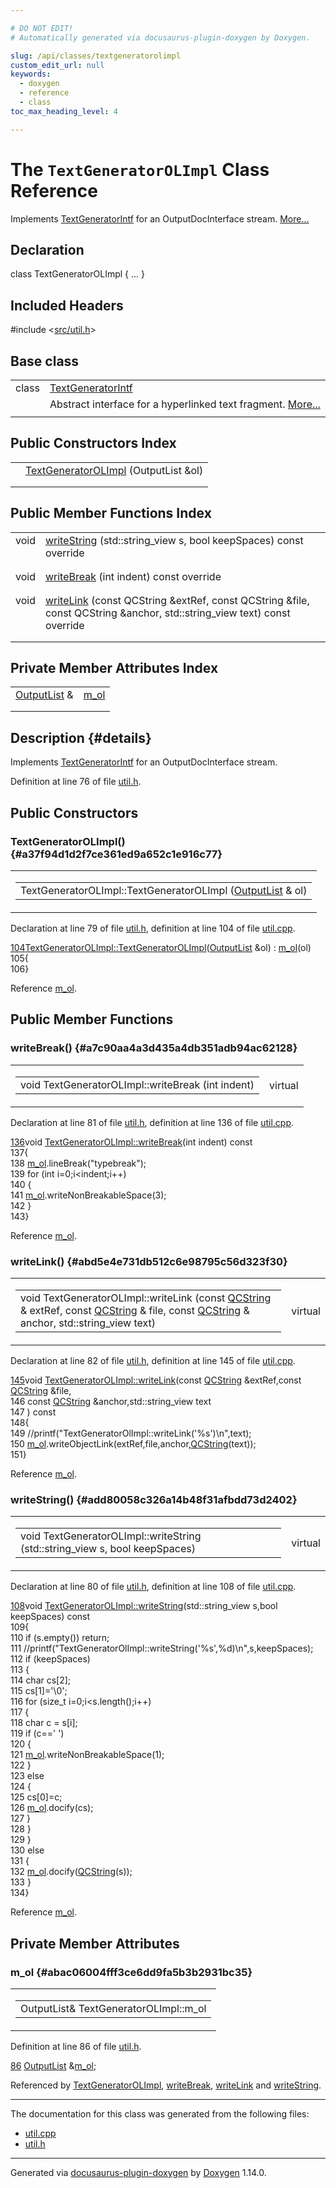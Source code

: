 ```yaml
---

# DO NOT EDIT!
# Automatically generated via docusaurus-plugin-doxygen by Doxygen.

slug: /api/classes/textgeneratorolimpl
custom_edit_url: null
keywords:
  - doxygen
  - reference
  - class
toc_max_heading_level: 4

---
```


<div class="doxyPage">

# The `TextGeneratorOLImpl` Class Reference

Implements <a href="/web-doxygen/docs/api/classes/textgeneratorintf">TextGeneratorIntf</a> for an OutputDocInterface stream. <a href="#details">More...</a>

## Declaration

<div class="doxyDeclaration">
class TextGeneratorOLImpl { ... }
</div>

## Included Headers

<div class="doxyIncludesList">#include &lt;<a href="/web-doxygen/docs/api/files/src/util-h">src/util.h</a>&gt;
</div>

## Base class

<table class="doxyMembersIndex">

<tr class="doxyMemberIndexItem">
<td class="doxyMemberIndexItemType" align="left" valign="top">class</td>
<td class="doxyMemberIndexItemName" align="left" valign="top"><a href="/web-doxygen/docs/api/classes/textgeneratorintf">TextGeneratorIntf</a></td>
</tr>
<tr class="doxyMemberIndexDescription">
<td class="doxyMemberIndexDescriptionLeft"></td>
<td class="doxyMemberIndexDescriptionRight">
Abstract interface for a hyperlinked text fragment. <a href="/web-doxygen/docs/api/classes/textgeneratorintf/#details">More...</a>
</td>
</tr>
<tr class="doxyMemberIndexSeparator">
<td class="doxyMemberIndexSeparator" colspan="2"></td>
</tr>

</table>

## Public Constructors Index

<table class="doxyMembersIndex">

<tr class="doxyMemberIndexItem">
<td class="doxyMemberIndexItemType" align="left" valign="top"></td>
<td class="doxyMemberIndexItemName" align="left" valign="top"><a href="#a37f94d1d2f7ce361ed9a652c1e916c77">TextGeneratorOLImpl</a> (OutputList &amp;ol)</td>
</tr>
<tr class="doxyMemberIndexDescription">
<td class="doxyMemberIndexDescriptionLeft"></td>
<td class="doxyMemberIndexDescriptionRight">
</td>
</tr>
<tr class="doxyMemberIndexSeparator">
<td class="doxyMemberIndexSeparator" colspan="2"></td>
</tr>

</table>

## Public Member Functions Index

<table class="doxyMembersIndex">

<tr class="doxyMemberIndexItem">
<td class="doxyMemberIndexItemType" align="left" valign="top">void</td>
<td class="doxyMemberIndexItemName" align="left" valign="top"><a href="#add80058c326a14b48f31afbdd73d2402">writeString</a> (std::string_view s, bool keepSpaces) const override</td>
</tr>
<tr class="doxyMemberIndexDescription">
<td class="doxyMemberIndexDescriptionLeft"></td>
<td class="doxyMemberIndexDescriptionRight">
</td>
</tr>
<tr class="doxyMemberIndexSeparator">
<td class="doxyMemberIndexSeparator" colspan="2"></td>
</tr>

<tr class="doxyMemberIndexItem">
<td class="doxyMemberIndexItemType" align="left" valign="top">void</td>
<td class="doxyMemberIndexItemName" align="left" valign="top"><a href="#a7c90aa4a3d435a4db351adb94ac62128">writeBreak</a> (int indent) const override</td>
</tr>
<tr class="doxyMemberIndexDescription">
<td class="doxyMemberIndexDescriptionLeft"></td>
<td class="doxyMemberIndexDescriptionRight">
</td>
</tr>
<tr class="doxyMemberIndexSeparator">
<td class="doxyMemberIndexSeparator" colspan="2"></td>
</tr>

<tr class="doxyMemberIndexItem">
<td class="doxyMemberIndexItemType" align="left" valign="top">void</td>
<td class="doxyMemberIndexItemName" align="left" valign="top"><a href="#abd5e4e731db512c6e98795c56d323f30">writeLink</a> (const QCString &amp;extRef, const QCString &amp;file, const QCString &amp;anchor, std::string_view text) const override</td>
</tr>
<tr class="doxyMemberIndexDescription">
<td class="doxyMemberIndexDescriptionLeft"></td>
<td class="doxyMemberIndexDescriptionRight">
</td>
</tr>
<tr class="doxyMemberIndexSeparator">
<td class="doxyMemberIndexSeparator" colspan="2"></td>
</tr>

</table>

## Private Member Attributes Index

<table class="doxyMembersIndex">

<tr class="doxyMemberIndexItem">
<td class="doxyMemberIndexItemType" align="left" valign="top"><a href="/web-doxygen/docs/api/classes/outputlist">OutputList</a> &amp;</td>
<td class="doxyMemberIndexItemName" align="left" valign="top"><a href="#abac06004fff3ce6dd9fa5b3b2931bc35">m_ol</a></td>
</tr>
<tr class="doxyMemberIndexDescription">
<td class="doxyMemberIndexDescriptionLeft"></td>
<td class="doxyMemberIndexDescriptionRight">
</td>
</tr>
<tr class="doxyMemberIndexSeparator">
<td class="doxyMemberIndexSeparator" colspan="2"></td>
</tr>

</table>

## Description {#details}

Implements <a href="/web-doxygen/docs/api/classes/textgeneratorintf">TextGeneratorIntf</a> for an OutputDocInterface stream.

Definition at line 76 of file <a href="/web-doxygen/docs/api/files/src/util-h">util.h</a>.

<div class="doxySectionDef">

## Public Constructors

### TextGeneratorOLImpl() {#a37f94d1d2f7ce361ed9a652c1e916c77}

<div class="doxyMemberItem">
<div class="doxyMemberProto">
<table class="doxyMemberLabels">
<tr class="doxyMemberLabels">
<td class="doxyMemberLabelsLeft">
<table class="doxyMemberName">
<tr>
<td class="doxyMemberName">TextGeneratorOLImpl::TextGeneratorOLImpl (<a href="/web-doxygen/docs/api/classes/outputlist">OutputList</a> &amp; ol)</td>
</tr>
</table>
</td>
</tr>
</table>
</div>
<div class="doxyMemberDoc">



Declaration at line 79 of file <a href="/web-doxygen/docs/api/files/src/util-h">util.h</a>, definition at line 104 of file <a href="/web-doxygen/docs/api/files/src/util-cpp">util.cpp</a>.

<div class="doxyProgramListing">

<div class="doxyCodeLine"><span class="doxyLineNumber"><a href="#a37f94d1d2f7ce361ed9a652c1e916c77">104</a></span><span class="doxyLineContent"><span class="doxyHighlight"><a href="#a37f94d1d2f7ce361ed9a652c1e916c77">TextGeneratorOLImpl::TextGeneratorOLImpl</a>(<a href="/web-doxygen/docs/api/classes/outputlist">OutputList</a> &amp;ol) : <a href="#abac06004fff3ce6dd9fa5b3b2931bc35">m_ol</a>(ol)</span></span></div>
<div class="doxyCodeLine"><span class="doxyLineNumber">105</span><span class="doxyLineContent"><span class="doxyHighlight">{</span></span></div>
<div class="doxyCodeLine"><span class="doxyLineNumber">106</span><span class="doxyLineContent"><span class="doxyHighlight">}</span></span></div>

</div>


Reference <a href="#abac06004fff3ce6dd9fa5b3b2931bc35">m\_ol</a>.
</div>
</div>

</div>

<div class="doxySectionDef">

## Public Member Functions

### writeBreak() {#a7c90aa4a3d435a4db351adb94ac62128}

<div class="doxyMemberItem">
<div class="doxyMemberProto">
<table class="doxyMemberLabels">
<tr class="doxyMemberLabels">
<td class="doxyMemberLabelsLeft">
<table class="doxyMemberName">
<tr>
<td class="doxyMemberName">void TextGeneratorOLImpl::writeBreak (int indent)</td>
</tr>
</table>
</td>
<td class="doxyMemberLabelsRight">
<span class="doxyMemberLabels">
<span class="doxyMemberLabel virtual">virtual</span>
</span>
</td>
</tr>
</table>
</div>
<div class="doxyMemberDoc">



Declaration at line 81 of file <a href="/web-doxygen/docs/api/files/src/util-h">util.h</a>, definition at line 136 of file <a href="/web-doxygen/docs/api/files/src/util-cpp">util.cpp</a>.

<div class="doxyProgramListing">

<div class="doxyCodeLine"><span class="doxyLineNumber"><a href="#a7c90aa4a3d435a4db351adb94ac62128">136</a></span><span class="doxyLineContent"><span class="doxyHighlightKeywordType">void</span><span class="doxyHighlight"> <a href="#a7c90aa4a3d435a4db351adb94ac62128">TextGeneratorOLImpl::writeBreak</a>(</span><span class="doxyHighlightKeywordType">int</span><span class="doxyHighlight"> indent)</span><span class="doxyHighlightKeyword"> const</span></span></div>
<div class="doxyCodeLine"><span class="doxyLineNumber">137</span><span class="doxyLineContent"><span class="doxyHighlight">{</span></span></div>
<div class="doxyCodeLine"><span class="doxyLineNumber">138</span><span class="doxyLineContent"><span class="doxyHighlight">  <a href="#abac06004fff3ce6dd9fa5b3b2931bc35">m_ol</a>.lineBreak(</span><span class="doxyHighlightStringLiteral">"typebreak"</span><span class="doxyHighlight">);</span></span></div>
<div class="doxyCodeLine"><span class="doxyLineNumber">139</span><span class="doxyLineContent"><span class="doxyHighlight">  </span><span class="doxyHighlightKeywordFlow">for</span><span class="doxyHighlight"> (</span><span class="doxyHighlightKeywordType">int</span><span class="doxyHighlight"> i=0;i&lt;indent;i++)</span></span></div>
<div class="doxyCodeLine"><span class="doxyLineNumber">140</span><span class="doxyLineContent"><span class="doxyHighlight">  {</span></span></div>
<div class="doxyCodeLine"><span class="doxyLineNumber">141</span><span class="doxyLineContent"><span class="doxyHighlight">    <a href="#abac06004fff3ce6dd9fa5b3b2931bc35">m_ol</a>.writeNonBreakableSpace(3);</span></span></div>
<div class="doxyCodeLine"><span class="doxyLineNumber">142</span><span class="doxyLineContent"><span class="doxyHighlight">  }</span></span></div>
<div class="doxyCodeLine"><span class="doxyLineNumber">143</span><span class="doxyLineContent"><span class="doxyHighlight">}</span></span></div>

</div>


Reference <a href="#abac06004fff3ce6dd9fa5b3b2931bc35">m\_ol</a>.
</div>
</div>

### writeLink() {#abd5e4e731db512c6e98795c56d323f30}

<div class="doxyMemberItem">
<div class="doxyMemberProto">
<table class="doxyMemberLabels">
<tr class="doxyMemberLabels">
<td class="doxyMemberLabelsLeft">
<table class="doxyMemberName">
<tr>
<td class="doxyMemberName">void TextGeneratorOLImpl::writeLink (const <a href="/web-doxygen/docs/api/classes/qcstring">QCString</a> &amp; extRef, const <a href="/web-doxygen/docs/api/classes/qcstring">QCString</a> &amp; file, const <a href="/web-doxygen/docs/api/classes/qcstring">QCString</a> &amp; anchor, std::string_view text)</td>
</tr>
</table>
</td>
<td class="doxyMemberLabelsRight">
<span class="doxyMemberLabels">
<span class="doxyMemberLabel virtual">virtual</span>
</span>
</td>
</tr>
</table>
</div>
<div class="doxyMemberDoc">



Declaration at line 82 of file <a href="/web-doxygen/docs/api/files/src/util-h">util.h</a>, definition at line 145 of file <a href="/web-doxygen/docs/api/files/src/util-cpp">util.cpp</a>.

<div class="doxyProgramListing">

<div class="doxyCodeLine"><span class="doxyLineNumber"><a href="#abd5e4e731db512c6e98795c56d323f30">145</a></span><span class="doxyLineContent"><span class="doxyHighlightKeywordType">void</span><span class="doxyHighlight"> <a href="#abd5e4e731db512c6e98795c56d323f30">TextGeneratorOLImpl::writeLink</a>(</span><span class="doxyHighlightKeyword">const</span><span class="doxyHighlight"> <a href="/web-doxygen/docs/api/classes/qcstring">QCString</a> &amp;extRef,</span><span class="doxyHighlightKeyword">const</span><span class="doxyHighlight"> <a href="/web-doxygen/docs/api/classes/qcstring">QCString</a> &amp;file,</span></span></div>
<div class="doxyCodeLine"><span class="doxyLineNumber">146</span><span class="doxyLineContent"><span class="doxyHighlight">                                    </span><span class="doxyHighlightKeyword">const</span><span class="doxyHighlight"> <a href="/web-doxygen/docs/api/classes/qcstring">QCString</a> &amp;anchor,std::string_view text</span></span></div>
<div class="doxyCodeLine"><span class="doxyLineNumber">147</span><span class="doxyLineContent"><span class="doxyHighlight">                                   )</span><span class="doxyHighlightKeyword"> const</span></span></div>
<div class="doxyCodeLine"><span class="doxyLineNumber">148</span><span class="doxyLineContent"><span class="doxyHighlight">{</span></span></div>
<div class="doxyCodeLine"><span class="doxyLineNumber">149</span><span class="doxyLineContent"><span class="doxyHighlight">  </span><span class="doxyHighlightComment">//printf("TextGeneratorOlImpl::writeLink('%s')\n",text);</span></span></div>
<div class="doxyCodeLine"><span class="doxyLineNumber">150</span><span class="doxyLineContent"><span class="doxyHighlight">  <a href="#abac06004fff3ce6dd9fa5b3b2931bc35">m_ol</a>.writeObjectLink(extRef,file,anchor,<a href="/web-doxygen/docs/api/classes/qcstring">QCString</a>(text));</span></span></div>
<div class="doxyCodeLine"><span class="doxyLineNumber">151</span><span class="doxyLineContent"><span class="doxyHighlight">}</span></span></div>

</div>


Reference <a href="#abac06004fff3ce6dd9fa5b3b2931bc35">m\_ol</a>.
</div>
</div>

### writeString() {#add80058c326a14b48f31afbdd73d2402}

<div class="doxyMemberItem">
<div class="doxyMemberProto">
<table class="doxyMemberLabels">
<tr class="doxyMemberLabels">
<td class="doxyMemberLabelsLeft">
<table class="doxyMemberName">
<tr>
<td class="doxyMemberName">void TextGeneratorOLImpl::writeString (std::string_view s, bool keepSpaces)</td>
</tr>
</table>
</td>
<td class="doxyMemberLabelsRight">
<span class="doxyMemberLabels">
<span class="doxyMemberLabel virtual">virtual</span>
</span>
</td>
</tr>
</table>
</div>
<div class="doxyMemberDoc">



Declaration at line 80 of file <a href="/web-doxygen/docs/api/files/src/util-h">util.h</a>, definition at line 108 of file <a href="/web-doxygen/docs/api/files/src/util-cpp">util.cpp</a>.

<div class="doxyProgramListing">

<div class="doxyCodeLine"><span class="doxyLineNumber"><a href="#add80058c326a14b48f31afbdd73d2402">108</a></span><span class="doxyLineContent"><span class="doxyHighlightKeywordType">void</span><span class="doxyHighlight"> <a href="#add80058c326a14b48f31afbdd73d2402">TextGeneratorOLImpl::writeString</a>(std::string_view s,</span><span class="doxyHighlightKeywordType">bool</span><span class="doxyHighlight"> keepSpaces)</span><span class="doxyHighlightKeyword"> const</span></span></div>
<div class="doxyCodeLine"><span class="doxyLineNumber">109</span><span class="doxyLineContent"><span class="doxyHighlight">{</span></span></div>
<div class="doxyCodeLine"><span class="doxyLineNumber">110</span><span class="doxyLineContent"><span class="doxyHighlight">  </span><span class="doxyHighlightKeywordFlow">if</span><span class="doxyHighlight"> (s.empty()) </span><span class="doxyHighlightKeywordFlow">return</span><span class="doxyHighlight">;</span></span></div>
<div class="doxyCodeLine"><span class="doxyLineNumber">111</span><span class="doxyLineContent"><span class="doxyHighlight">  </span><span class="doxyHighlightComment">//printf("TextGeneratorOlImpl::writeString('%s',%d)\n",s,keepSpaces);</span></span></div>
<div class="doxyCodeLine"><span class="doxyLineNumber">112</span><span class="doxyLineContent"><span class="doxyHighlight">  </span><span class="doxyHighlightKeywordFlow">if</span><span class="doxyHighlight"> (keepSpaces)</span></span></div>
<div class="doxyCodeLine"><span class="doxyLineNumber">113</span><span class="doxyLineContent"><span class="doxyHighlight">  {</span></span></div>
<div class="doxyCodeLine"><span class="doxyLineNumber">114</span><span class="doxyLineContent"><span class="doxyHighlight">    </span><span class="doxyHighlightKeywordType">char</span><span class="doxyHighlight"> cs[2];</span></span></div>
<div class="doxyCodeLine"><span class="doxyLineNumber">115</span><span class="doxyLineContent"><span class="doxyHighlight">    cs[1]=</span><span class="doxyHighlightCharLiteral">'\0'</span><span class="doxyHighlight">;</span></span></div>
<div class="doxyCodeLine"><span class="doxyLineNumber">116</span><span class="doxyLineContent"><span class="doxyHighlight">    </span><span class="doxyHighlightKeywordFlow">for</span><span class="doxyHighlight"> (</span><span class="doxyHighlightKeywordType">size_t</span><span class="doxyHighlight"> i=0;i&lt;s.length();i++)</span></span></div>
<div class="doxyCodeLine"><span class="doxyLineNumber">117</span><span class="doxyLineContent"><span class="doxyHighlight">    {</span></span></div>
<div class="doxyCodeLine"><span class="doxyLineNumber">118</span><span class="doxyLineContent"><span class="doxyHighlight">      </span><span class="doxyHighlightKeywordType">char</span><span class="doxyHighlight"> c = s[i];</span></span></div>
<div class="doxyCodeLine"><span class="doxyLineNumber">119</span><span class="doxyLineContent"><span class="doxyHighlight">      </span><span class="doxyHighlightKeywordFlow">if</span><span class="doxyHighlight"> (c==</span><span class="doxyHighlightCharLiteral">' '</span><span class="doxyHighlight">)</span></span></div>
<div class="doxyCodeLine"><span class="doxyLineNumber">120</span><span class="doxyLineContent"><span class="doxyHighlight">      {</span></span></div>
<div class="doxyCodeLine"><span class="doxyLineNumber">121</span><span class="doxyLineContent"><span class="doxyHighlight">        <a href="#abac06004fff3ce6dd9fa5b3b2931bc35">m_ol</a>.writeNonBreakableSpace(1);</span></span></div>
<div class="doxyCodeLine"><span class="doxyLineNumber">122</span><span class="doxyLineContent"><span class="doxyHighlight">      }</span></span></div>
<div class="doxyCodeLine"><span class="doxyLineNumber">123</span><span class="doxyLineContent"><span class="doxyHighlight">      </span><span class="doxyHighlightKeywordFlow">else</span></span></div>
<div class="doxyCodeLine"><span class="doxyLineNumber">124</span><span class="doxyLineContent"><span class="doxyHighlight">      {</span></span></div>
<div class="doxyCodeLine"><span class="doxyLineNumber">125</span><span class="doxyLineContent"><span class="doxyHighlight">        cs[0]=c;</span></span></div>
<div class="doxyCodeLine"><span class="doxyLineNumber">126</span><span class="doxyLineContent"><span class="doxyHighlight">        <a href="#abac06004fff3ce6dd9fa5b3b2931bc35">m_ol</a>.docify(cs);</span></span></div>
<div class="doxyCodeLine"><span class="doxyLineNumber">127</span><span class="doxyLineContent"><span class="doxyHighlight">      }</span></span></div>
<div class="doxyCodeLine"><span class="doxyLineNumber">128</span><span class="doxyLineContent"><span class="doxyHighlight">    }</span></span></div>
<div class="doxyCodeLine"><span class="doxyLineNumber">129</span><span class="doxyLineContent"><span class="doxyHighlight">  }</span></span></div>
<div class="doxyCodeLine"><span class="doxyLineNumber">130</span><span class="doxyLineContent"><span class="doxyHighlight">  </span><span class="doxyHighlightKeywordFlow">else</span></span></div>
<div class="doxyCodeLine"><span class="doxyLineNumber">131</span><span class="doxyLineContent"><span class="doxyHighlight">  {</span></span></div>
<div class="doxyCodeLine"><span class="doxyLineNumber">132</span><span class="doxyLineContent"><span class="doxyHighlight">    <a href="#abac06004fff3ce6dd9fa5b3b2931bc35">m_ol</a>.docify(<a href="/web-doxygen/docs/api/classes/qcstring">QCString</a>(s));</span></span></div>
<div class="doxyCodeLine"><span class="doxyLineNumber">133</span><span class="doxyLineContent"><span class="doxyHighlight">  }</span></span></div>
<div class="doxyCodeLine"><span class="doxyLineNumber">134</span><span class="doxyLineContent"><span class="doxyHighlight">}</span></span></div>

</div>


Reference <a href="#abac06004fff3ce6dd9fa5b3b2931bc35">m\_ol</a>.
</div>
</div>

</div>

<div class="doxySectionDef">

## Private Member Attributes

### m\_ol {#abac06004fff3ce6dd9fa5b3b2931bc35}

<div class="doxyMemberItem">
<div class="doxyMemberProto">
<table class="doxyMemberLabels">
<tr class="doxyMemberLabels">
<td class="doxyMemberLabelsLeft">
<table class="doxyMemberName">
<tr>
<td class="doxyMemberName">OutputList&amp; TextGeneratorOLImpl::m_ol</td>
</tr>
</table>
</td>
</tr>
</table>
</div>
<div class="doxyMemberDoc">



Definition at line 86 of file <a href="/web-doxygen/docs/api/files/src/util-h">util.h</a>.

<div class="doxyProgramListing">

<div class="doxyCodeLine"><span class="doxyLineNumber"><a href="#abac06004fff3ce6dd9fa5b3b2931bc35">86</a></span><span class="doxyLineContent"><span class="doxyHighlight">    <a href="/web-doxygen/docs/api/classes/outputlist">OutputList</a> &amp;<a href="#abac06004fff3ce6dd9fa5b3b2931bc35">m_ol</a>;</span></span></div>

</div>


Referenced by <a href="#a37f94d1d2f7ce361ed9a652c1e916c77">TextGeneratorOLImpl</a>, <a href="#a7c90aa4a3d435a4db351adb94ac62128">writeBreak</a>, <a href="#abd5e4e731db512c6e98795c56d323f30">writeLink</a> and <a href="#add80058c326a14b48f31afbdd73d2402">writeString</a>.
</div>
</div>

</div>

<hr/>

The documentation for this class was generated from the following files:

<ul>
<li><a href="/web-doxygen/docs/api/files/src/util-cpp">util.cpp</a></li>
<li><a href="/web-doxygen/docs/api/files/src/util-h">util.h</a></li>
</ul>

<hr/>

<p class="doxyGeneratedBy">Generated via <a href="https://github.com/xpack/docusaurus-plugin-doxygen">docusaurus-plugin-doxygen</a> by <a href="https://www.doxygen.nl">Doxygen</a> 1.14.0.</p>

</div>
